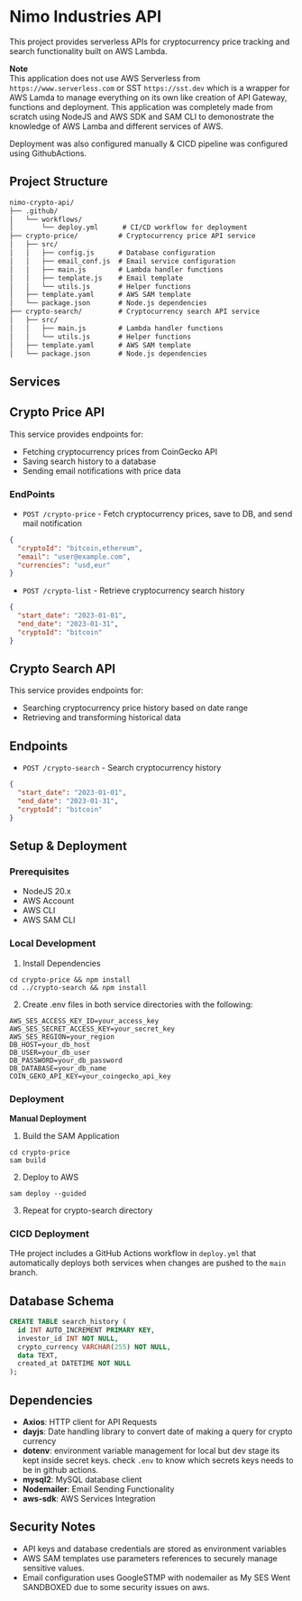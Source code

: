 # Nimo Industries API
This project provides serverless APIs for cryptocurrency price tracking and search functionality built on AWS Lambda.

**Note**  
This application does not use AWS Serverless from ```https://www.serverless.com``` or SST ```https://sst.dev``` which is a wrapper for AWS Lamda to manage everything on its own like creation of API Gateway, functions and deployment. This application was completely made from scratch using NodeJS and AWS SDK and SAM CLI to demonostrate the knowledge of AWS Lamba and different services of AWS.  

Deployment was also configured manually & CICD pipeline was configured using GithubActions.

## Project Structure
```md
nimo-crypto-api/
├── .github/
│   └── workflows/
│       └── deploy.yml      # CI/CD workflow for deployment
├── crypto-price/          # Cryptocurrency price API service
│   ├── src/
│   │   ├── config.js      # Database configuration
│   │   ├── email_conf.js  # Email service configuration
│   │   ├── main.js        # Lambda handler functions
│   │   ├── template.js    # Email template
│   │   └── utils.js       # Helper functions
│   ├── template.yaml      # AWS SAM template
│   └── package.json       # Node.js dependencies
├── crypto-search/         # Cryptocurrency search API service
│   ├── src/
│   │   ├── main.js        # Lambda handler functions
│   │   └── utils.js       # Helper functions
│   ├── template.yaml      # AWS SAM template
│   └── package.json       # Node.js dependencies
```

## Services

## Crypto Price API
This service provides endpoints for:
* Fetching cryptocurrency prices from CoinGecko API
* Saving search history to a database
* Sending email notifications with price data

### EndPoints
* ```POST /crypto-price``` - Fetch cryptocurrency prices, save to DB, and send mail notification
```json
{
  "cryptoId": "bitcoin,ethereum", 
  "email": "user@example.com",
  "currencies": "usd,eur"
}
```
* ```POST /crypto-list``` - Retrieve cryptocurrency search history
```json
{
  "start_date": "2023-01-01", 
  "end_date": "2023-01-31",
  "cryptoId": "bitcoin"
}
```

## Crypto Search API
This service provides endpoints for:
* Searching cryptocurrency price history based on date range
* Retrieving and transforming historical data

## Endpoints
* ```POST /crypto-search``` - Search cryptocurrency history
```json
{
  "start_date": "2023-01-01", 
  "end_date": "2023-01-31",
  "cryptoId": "bitcoin"
}
```

## Setup & Deployment

### Prerequisites
* NodeJS 20.x
* AWS Account
* AWS CLI
* AWS SAM CLI

### Local Development
1. Install Dependencies
```shell
cd crypto-price && npm install
cd ../crypto-search && npm install
```
2. Create .env files in both service directories with the following:
```dotenv
AWS_SES_ACCESS_KEY_ID=your_access_key
AWS_SES_SECRET_ACCESS_KEY=your_secret_key
AWS_SES_REGION=your_region
DB_HOST=your_db_host
DB_USER=your_db_user
DB_PASSWORD=your_db_password
DB_DATABASE=your_db_name
COIN_GEKO_API_KEY=your_coingecko_api_key
```
### Deployment
**Manual Deployment**
1. Build the SAM Application
```shell
cd crypto-price
sam build
```
2. Deploy to AWS
```shell
sam deploy --guided
```
3. Repeat for crypto-search directory

### CICD Deployment
THe project includes a GitHub Actions workflow in ``deploy.yml`` that automatically deploys both services when changes are pushed to the ```main``` branch.

## Database Schema
```sql
CREATE TABLE search_history (
  id INT AUTO_INCREMENT PRIMARY KEY,
  investor_id INT NOT NULL,
  crypto_currency VARCHAR(255) NOT NULL,
  data TEXT,
  created_at DATETIME NOT NULL
);
```

## Dependencies
* **Axios**: HTTP client for API Requests
* **dayjs**: Date handling library to convert date of making a query for crypto currency
* **dotenv**: environment variable management for local but dev stage its kept inside secret keys. check ```.env``` to know which secrets keys needs to be in github actions.
* **mysql2**: MySQL database client
* **Nodemailer**: Email Sending Functionality
* **aws-sdk**: AWS Services Integration

## Security Notes
* API keys and database credentials are stored as environment variables
* AWS SAM templates use parameters references to securely manage sensitive values.
* Email configuration uses GoogleSTMP with nodemailer as My SES Went SANDBOXED due to some security issues on aws.
